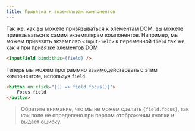 ```yaml
---
title: Привязка к экземплярам компонентов
---
```


Так же, как вы можете привязываться к элементам DOM, вы можете привязываться к самим экземплярам компонентов. Например, мы можем привязать экземпляр `<InputField>` к переменной `field` так же, как и при привязке элементов DOM

```html
<InputField bind:this={field} />
```

Теперь мы можем программно взаимодействовать с этим компонентом, используя `field`.

```html
<button on:click="{() => field.focus()}">
    Focus field
</button>
```

> Обратите внимание, что мы не можем сделать `{field.focus}`, так как поле не определено при первом отображении кнопки и выдает ошибку.